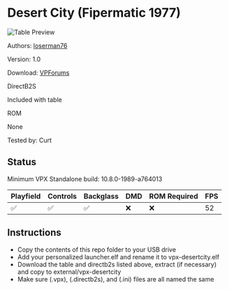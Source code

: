 # Desert City (Fipermatic 1977)

![Table Preview](../../images/vpx-desertcity-preview.jpg)

Authors: [loserman76](https://www.vpforums.org/index.php?showuser=41250)  

Version: 1.0  

Download: [VPForums](https://www.vpforums.org/index.php?app=downloads&showfile=13681)

DirectB2S

Included with table

ROM

None

Tested by: Curt

## Status 

Minimum VPX Standalone build: 10.8.0-1989-a764013

| Playfield | Controls | Backglass | DMD | ROM Required | FPS | 
|-----------|----------|-----------|-----|--------------|-----|
| :white_check_mark: | :white_check_mark: | :white_check_mark: | :x: | :x: | 52 |

## Instructions

- Copy the contents of this repo folder to your USB drive
- Add your personalized launcher.elf and rename it to vpx-desertcity.elf
- Download the table and directb2s listed above, extract (if necessary) and copy to external/vpx-desertcity
- Make sure (.vpx), (.directb2s), and (.ini) files are all named the same
